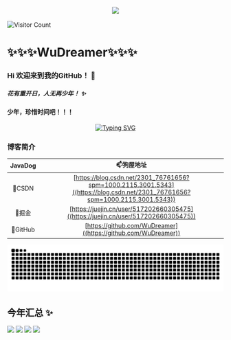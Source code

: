 <p align="center">
<img src="https://capsule-render.vercel.app/api?type=waving&color=timeGradient&height=260&&section=header&text=HI%20THERE&fontSize=90&fontAlign=50&fontAlignY=28&desc=I%20am%20WuDreamer%F0%9F%98%81&descAlign=50&descSize=30&descAlignY=56&animation=twinkling" />
</p>



![Visitor Count](https://profile-counter.glitch.me/WuDreamer/count.svg)
# ✨✨✨WuDreamer✨✨✨
### Hi 欢迎来到我的GitHub！ 👋
##### 花有重开日，人无再少年！ ✨
#### 少年，珍惜时间吧！！！

<div align="center">
  <a href="https://blog.sunguoqi.com/">
    <img src="https://readme-typing-svg.demolab.com?font=Fira+Code&pause=1000&color=024EF7&width=435&lines=昨日之深渊,今日之浅谈;想的是你,放不下的还是你！&center=true&size=27" alt="Typing SVG" />
  </a>
</div>


### 博客简介

| JavaDog| 📫狗屋地址 |
| :----:| :----: | 
| 🤔CSDN  | [https://blog.csdn.net/2301_76761656?spm=1000.2115.3001.5343]((https://blog.csdn.net/2301_76761656?spm=1000.2115.3001.5343)) | 
| 🌱掘金 | [https://juejin.cn/user/517202660305475]((https://juejin.cn/user/517202660305475))| 
| 🔭GitHub |[https://github.com/WuDreamer]((https://github.com/WuDreamer))| 

![](https://raw.githubusercontent.com/WuDreamer/WuDreamer/refs/heads/output/github-contribution-grid-snake-dark.svg)

<!--
**WuDreamer/WuDreamer** is a ✨ _special_ ✨ repository because its `README.md` (this file) appears on your GitHub profile.

Here are some ideas to get you started:

- 🔭 I’m currently working on ...
- 🌱 I’m currently learning ...
- 👯 I’m looking to collaborate on ...
- 🤔 I’m looking for help with ...
- 💬 Ask me about ...
- 📫 How to reach me: ...
- 😄 Pronouns: ...
- ⚡ Fun fact: ...
-->
## 今年汇总 ✨
<img align="" height="137px" src="https://github-readme-stats.vercel.app/api?username=WuDreamer&hide_title=true&hide_border=true&show_icons=true&include_all_commits=true&line_height=21&bg_color=0,EC6C6C,FFD479,FFFC79,73FA79&theme=graywhite&locale=cn" />   <img align="" height="137px" src="https://github-readme-stats.vercel.app/api/top-langs/?username=WuDreamer&hide_title=true&hide_border=true&layout=compact&bg_color=0,73FA79,73FDFF,D783FF&theme=&locale=cn" />
<picture>
  <source
    srcset="https://github-readme-stats.vercel.app/api?username=WuDreamer&show_icons=true&hide_border=true&bg_color=0,EC6C6C,FFD479,FFFC79,73FA79line_height=21&theme=graywhite"
    media="(prefers-color-scheme: graywhite)"
  />
  <img src="https://github-readme-stats.vercel.app/api?username=WuDreamer&show_icons=true&hide_border=true&bg_color=0,EC6C6C,FFD479,FFFC79,73FA79line_height=21&line_height=21" />
</picture>
<picture>
  <source
    srcset="https://github-readme-stats.vercel.app/api/top-langs/?username=WuDreamer&layout=compact&hide_border=true&bg_color=0,73FA79,73FDFF,D783FF&line_height=21&langs_count=8&theme=graywhite"
    media="(prefers-color-scheme: graywhite)"
  />
  <img src="https://github-readme-stats.vercel.app/api/top-langs/?username=WuDreamer&layout=compact&hide_border=true&line_height=21&bg_color=0,73FA79,73FDFF,D783FF&langs_count=8" />
</picture>






